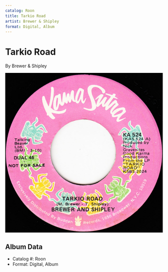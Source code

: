 ```yaml
---
catalog: Roon
title: Tarkio Road
artist: Brewer & Shipley
format: Digital, Album
---
```


# Tarkio Road

By Brewer & Shipley

![](../../assets/albumcovers/Brewer_and_Shipley-Tarkio_Road.png)

## Album Data

- Catalog #: Roon
- Format: Digital, Album

